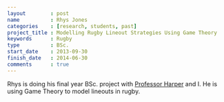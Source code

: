 ```yaml
---
layout        : post
name          : Rhys Jones
categories    : [research, students, past]
project_title : Modelling Rugby Lineout Strategies Using Game Theory
keywords      : Rugby
type          : BSc.
start_date    : 2013-09-30
finish_date   : 2014-06-30
comments      : true
---
```


Rhys is doing his final year BSc. project with [Professor Harper](http://www.profpaulharper.com/) and I. He is using Game Theory to model lineouts in rugby.
